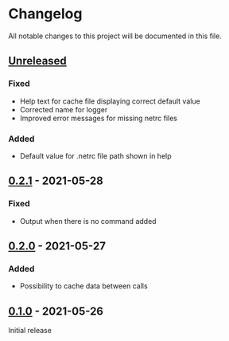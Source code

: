 # Changelog
All notable changes to this project will be documented in this file.

## [Unreleased]
### Fixed
- Help text for cache file displaying correct default value
- Corrected name for logger
- Improved error messages for missing netrc files

### Added
- Default value for .netrc file path shown in help

## [0.2.1] - 2021-05-28
### Fixed
- Output when there is no command added

## [0.2.0] - 2021-05-27
### Added
- Possibility to cache data between calls

## [0.1.0] - 2021-05-26
Initial release

[unreleased]: https://github.com/tillsteinbach/WeConnect-python/compare/v0.2.1...HEAD
[0.2.1]: https://github.com/tillsteinbach/WeConnect-python/releases/tag/v0.2.1
[0.2.0]: https://github.com/tillsteinbach/WeConnect-python/releases/tag/v0.2.0
[0.1.0]: https://github.com/tillsteinbach/WeConnect-python/releases/tag/v0.1.0
